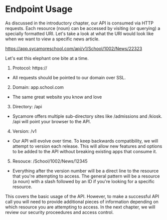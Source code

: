 # Endpoint Usage

As discussed in the introductory chapter, our API is consumed via HTTP requests. Each resource (noun) can be accessed by visiting (or querying) a specially formatted URI. Let's take a look at what the URI would look like when we want to view a specific news article.

https://app.sycamoreschool.com/api/v1/School/1002/News/22323

Let's eat this elephant one bite at a time.

1. Protocol: https://
  - All requests should be pointed to our domain over SSL.
2. Domain: app.school.com
  - The same great website you know and love
3. Directory: /api
  - Sycamore offers multiple sub-directory sites like /admissions and /kiosk. /api will point your browser to the API.
4. Version: /v1
  - Our API will evolve over time. To keep backwards compatibility, we will attempt to version each release. This will allow new features and options to be added to the API without breaking existing apps that consume it.
5. Resouce: /School/1002/News/12345
  - Everything after the version number will be a direct line to the resource that you're attempting to access. The general pattern will be a resource (a noun) with a slash followed by an ID if you're looking for a specific resource.

This covers the basic usage of the API. However, to make a successful API call you will need to provide additional pieces of information depending on which resource you are attempting to access. In the next chapter, we will review our security proceedures and access control.
